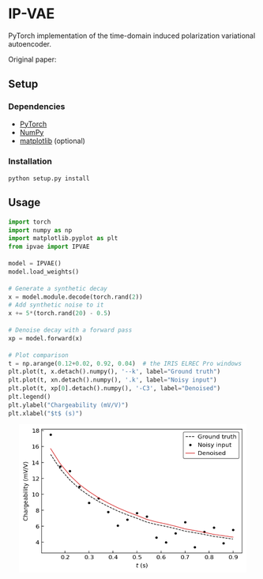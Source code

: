 # IP-VAE
PyTorch implementation of the time-domain induced polarization variational autoencoder.

Original paper:

## Setup

### Dependencies
- [PyTorch](https://pytorch.org/)
- [NumPy](https://numpy.org/)
- [matplotlib](https://matplotlib.org/) (optional)

### Installation
```console
python setup.py install
```

## Usage

```python
import torch
import numpy as np
import matplotlib.pyplot as plt
from ipvae import IPVAE

model = IPVAE()
model.load_weights()

# Generate a synthetic decay
x = model.module.decode(torch.rand(2))
# Add synthetic noise to it
x += 5*(torch.rand(20) - 0.5)

# Denoise decay with a forward pass
xp = model.forward(x)

# Plot comparison
t = np.arange(0.12+0.02, 0.92, 0.04)  # the IRIS ELREC Pro windows
plt.plot(t, x.detach().numpy(), '--k', label="Ground truth")
plt.plot(t, xn.detach().numpy(), '.k', label="Noisy input")
plt.plot(t, xp[0].detach().numpy(), '-C3', label="Denoised")
plt.legend()
plt.ylabel("Chargeability (mV/V)")
plt.xlabel("$t$ (s)")
```

<p align="center">
  <img width="460" height="300" src="./figures/example.png">
</p>
